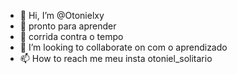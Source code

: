 - 👋 Hi, I’m @Otonielxy
- 👀 pronto para aprender 
- 🌱 corrida contra o tempo 
- 💞️ I’m looking to collaborate on com o aprendizado 
- 📫 How to reach me meu insta otoniel_solitario

<!---
Otonielxy/Otonielxy is a ✨ special ✨ repository because its `README.md` (this file) appears on your GitHub profile.
You can click the Preview link to take a look at your changes.
--->
